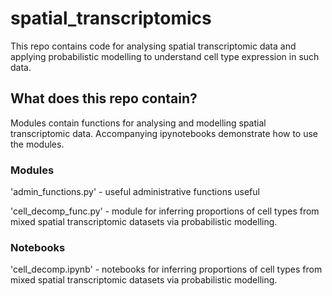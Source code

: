 # spatial_transcriptomics
This repo contains code for analysing spatial transcriptomic data and applying probabilistic modelling to understand cell type expression in such data. 

## What does this repo contain?
Modules contain functions for analysing and modelling spatial transcriptomic data.
Accompanying ipynotebooks demonstrate how to use the modules.

### Modules
'admin_functions.py' - useful administrative functions useful

'cell_decomp_func.py' - module for inferring proportions of cell types from mixed spatial transcriptomic datasets via probabilistic modelling.

### Notebooks
'cell_decomp.ipynb' - notebooks for inferring proportions of cell types from mixed spatial transcriptomic datasets via probabilistic modelling.
